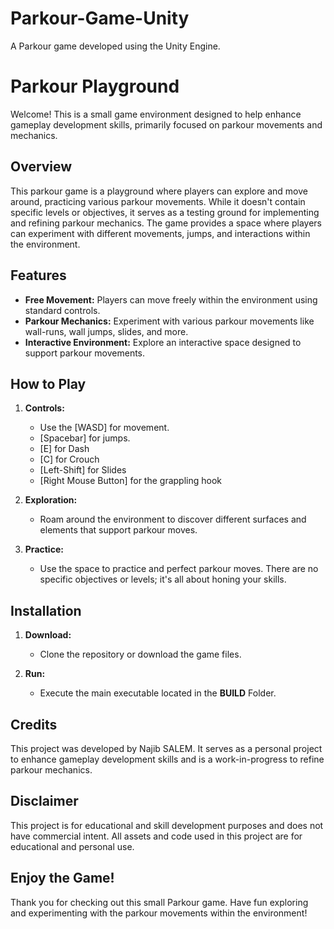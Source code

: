 # Parkour-Game-Unity
A Parkour game developed using the Unity Engine.
# Parkour Playground

Welcome! This is a small game environment designed to help enhance gameplay development skills, primarily focused on parkour movements and mechanics.

## Overview

This parkour game is a playground where players can explore and move around, practicing various parkour movements. While it doesn't contain specific levels or objectives, it serves as a testing ground for implementing and refining parkour mechanics. The game provides a space where players can experiment with different movements, jumps, and interactions within the environment.

## Features

- **Free Movement:** Players can move freely within the environment using standard controls.
- **Parkour Mechanics:** Experiment with various parkour movements like wall-runs, wall jumps, slides, and more.
- **Interactive Environment:** Explore an interactive space designed to support parkour movements.

## How to Play

1. **Controls:**
   - Use the [WASD] for movement.
   - [Spacebar] for jumps.
   - [E] for Dash
   - [C] for Crouch
   - [Left-Shift] for Slides
   - [Right Mouse Button] for the grappling hook

2. **Exploration:**
   - Roam around the environment to discover different surfaces and elements that support parkour moves.
   
3. **Practice:**
   - Use the space to practice and perfect parkour moves. There are no specific objectives or levels; it's all about honing your skills.

## Installation

1. **Download:**
   - Clone the repository or download the game files.

2. **Run:**
   - Execute the main executable located in the **BUILD** Folder.

## Credits

This project was developed by Najib SALEM. It serves as a personal project to enhance gameplay development skills and is a work-in-progress to refine parkour mechanics.

## Disclaimer

This project is for educational and skill development purposes and does not have commercial intent. All assets and code used in this project are for educational and personal use.

## Enjoy the Game!

Thank you for checking out this small Parkour game. Have fun exploring and experimenting with the parkour movements within the environment!

